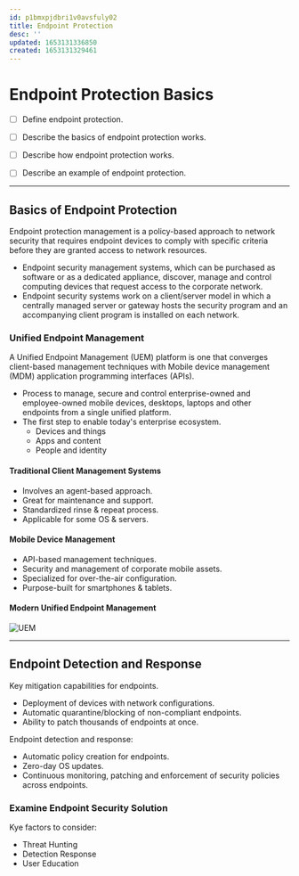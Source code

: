```yaml
---
id: p1bmxpjdbri1v0avsfuly02
title: Endpoint Protection
desc: ''
updated: 1653131336850
created: 1653131329461
---
```


# Endpoint Protection Basics

- [ ] Define endpoint protection.
- [ ] Describe the basics of endpoint protection works.

- [ ] Describe how endpoint protection works.
- [ ] Describe an example of endpoint protection.

---

## Basics of Endpoint Protection

Endpoint protection management is a policy-based approach to network security that requires endpoint devices to comply with specific criteria before they are granted access to network resources.

- Endpoint security management systems, which can be purchased as software or as a dedicated appliance, discover, manage and control computing devices that request access to the corporate network.
- Endpoint security systems work on a client/server model in which a centrally managed server or gateway hosts the security program and an accompanying client program is installed on each network.

### Unified Endpoint Management

A Unified Endpoint Management (UEM) platform is one that converges client-based management techniques with Mobile device management (MDM) application programming interfaces (APIs).

- Process to manage, secure and control enterprise-owned and employee-owned mobile devices, desktops, laptops and other endpoints from a single unified platform.
- The first step to enable today's enterprise ecosystem.
  - Devices and things
  - Apps and content
  - People and identity

#### Traditional Client Management Systems

- Involves an agent-based approach.
- Great for maintenance and support.
- Standardized rinse & repeat process.
- Applicable for some OS & servers.

#### Mobile Device Management

- API-based management techniques.
- Security and management of corporate mobile assets.
- Specialized for over-the-air configuration.
- Purpose-built for smartphones & tablets.

#### Modern Unified Endpoint Management

![UEM](https://blog.voiceplus.com.au/hs-fs/hubfs/2018%20A/UEM.png?width=750&name=UEM.png)

---

## Endpoint Detection and Response

Key mitigation capabilities for endpoints.

- Deployment of devices with network configurations.
- Automatic quarantine/blocking of non-compliant endpoints.
- Ability to patch thousands of endpoints at once.

Endpoint detection and response:

- Automatic policy creation for endpoints.
- Zero-day OS updates.
- Continuous monitoring, patching and enforcement of security policies across endpoints.

### Examine Endpoint Security Solution

Kye factors to consider:

- Threat Hunting
- Detection Response
- User Education

